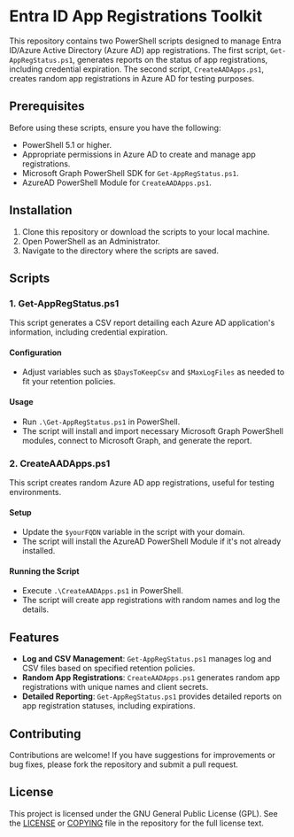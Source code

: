 # Entra ID App Registrations Toolkit

This repository contains two PowerShell scripts designed to manage Entra ID/Azure Active Directory (Azure AD) app registrations. The first script, `Get-AppRegStatus.ps1`, generates reports on the status of app registrations, including credential expiration. The second script, `CreateAADApps.ps1`, creates random app registrations in Azure AD for testing purposes.

## Prerequisites

Before using these scripts, ensure you have the following:
- PowerShell 5.1 or higher.
- Appropriate permissions in Azure AD to create and manage app registrations.
- Microsoft Graph PowerShell SDK for `Get-AppRegStatus.ps1`.
- AzureAD PowerShell Module for `CreateAADApps.ps1`.

## Installation

1. Clone this repository or download the scripts to your local machine.
2. Open PowerShell as an Administrator.
3. Navigate to the directory where the scripts are saved.

## Scripts

### 1. Get-AppRegStatus.ps1

This script generates a CSV report detailing each Azure AD application's information, including credential expiration.

#### Configuration

- Adjust variables such as `$DaysToKeepCsv` and `$MaxLogFiles` as needed to fit your retention policies.

#### Usage

- Run `.\Get-AppRegStatus.ps1` in PowerShell.
- The script will install and import necessary Microsoft Graph PowerShell modules, connect to Microsoft Graph, and generate the report.

### 2. CreateAADApps.ps1

This script creates random Azure AD app registrations, useful for testing environments.

#### Setup

- Update the `$yourFQDN` variable in the script with your domain.
- The script will install the AzureAD PowerShell Module if it's not already installed.

#### Running the Script

- Execute `.\CreateAADApps.ps1` in PowerShell.
- The script will create app registrations with random names and log the details.

## Features

- **Log and CSV Management**: `Get-AppRegStatus.ps1` manages log and CSV files based on specified retention policies.
- **Random App Registrations**: `CreateAADApps.ps1` generates random app registrations with unique names and client secrets.
- **Detailed Reporting**: `Get-AppRegStatus.ps1` provides detailed reports on app registration statuses, including expirations.

## Contributing

Contributions are welcome! If you have suggestions for improvements or bug fixes, please fork the repository and submit a pull request.

## License

This project is licensed under the GNU General Public License (GPL). See the [LICENSE](LICENSE) or [COPYING](COPYING) file in the repository for the full license text.
